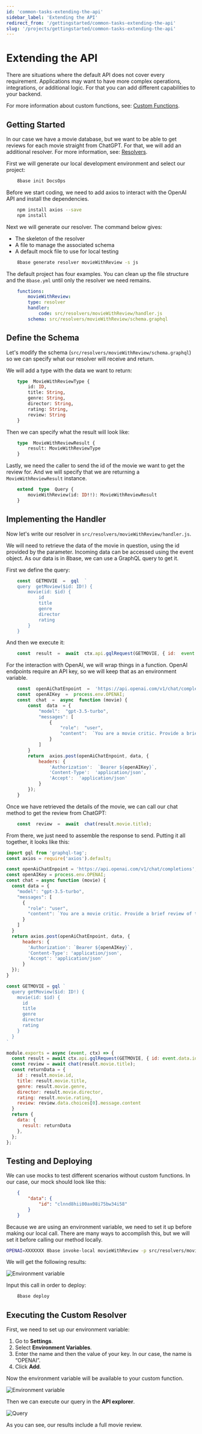 ```yaml
---
id: 'common-tasks-extending-the-api'
sidebar_label: 'Extending the API'
redirect_from: '/gettingstarted/common-tasks-extending-the-api'
slug: '/projects/gettingstarted/common-tasks-extending-the-api'
---
```

# Extending the API

There are situations where the default API does not cover every requirement. Applications may want to have more complex operations, integrations, or additional logic. For that you can add different capabilities to your backend.

For more information about custom functions, see: [Custom Functions](https://docs.8base.com/projects/backend/custom-functions). 

## Getting Started

In our case we have a movie database, but we want to be able to get reviews for each movie straight from ChatGPT. For that, we will add an additional resolver. For more information, see: [Resolvers](https://docs.8base.com/projects/backend/custom-functions/resolvers). 

First we will generate our local development environment and select our project:


```bash
    8base init DocsOps
```


Before we start coding, we need to add axios to interact with the OpenAI API and install the dependencies.


```bash
    npm install axios --save
    npm install
```


Next we will generate our resolver. The command below gives:

- The skeleton of the resolver
- A file to manage the associated schema 
- A default mock file to use for local testing


```bash
    8base generate resolver movieWithReview -s js
```


The default project has four examples. You can clean up the file structure and the `8base.yml` until only the resolver we need remains.


```yaml
    functions:
        movieWithReview:
        type: resolver
        handler:
            code: src/resolvers/movieWithReview/handler.js
        schema: src/resolvers/movieWithReview/schema.graphql
```


## Define the Schema

Let's modify the schema (`src/resolvers/movieWithReview/schema.graphql`) so we can specify what our resolver will receive and return.

We will add a type with the data we want to return:


```graphql
    type  MovieWithReviewType {
	    id: ID,
	    title: String,
	    genre: String,
	    director: String,
	    rating: String,
	    review: String
    }
```


Then we can specify what  the result will look like:


```graphql
    type  MovieWithReviewResult {
	    result: MovieWithReviewType
    }
```


Lastly, we need the caller to send the id of the movie we want to get the review for. And we will specify that we are returning a `MovieWithReviewResult` instance.


```graphql
    extend  type  Query {
    	movieWithReview(id: ID!!): MovieWithReviewResult
    }
```

## Implementing the Handler

Now let's write our resolver in `src/resolvers/movieWithReview/handler.js`.

We will need to retrieve the data of the movie in question, using the id provided by the parameter. Incoming data can be accessed using the event object. As our data is in 8base, we can use a GraphQL query to get it.

First we define the query:


```javascript
    const  GETMOVIE  =  gql  `
    query  getMoview($id: ID!) {
        movie(id: $id) {
            id
            title
            genre
            director
            rating
        }
    }
```

And then we execute it:


```javascript
    const  result  =  await  ctx.api.gqlRequest(GETMOVIE, { id:  event.data.id })
```


For the interaction with OpenAI, we will wrap things in a function. OpenAI endpoints require an API key, so we will keep that as an environment variable.


```javascript
    const  openAiChatEnpoint  =  'https://api.openai.com/v1/chat/completions';
    const  openAIKey  =  process.env.OPENAI;
    const  chat  =  async  function (movie) {
        const  data  = {
            "model":  "gpt-3.5-turbo",
            "messages": [
                {
                    "role":  "user",
                    "content":  `You are a movie critic. Provide a brief review of the movie ${movie}}`
                }
            ]
        }
        return  axios.post(openAiChatEnpoint, data, {
            headers: {
                'Authorization':  `Bearer ${openAIKey}`,
                'Content-Type':  'application/json',
                'Accept':  'application/json'
            }    
        });
    }
```


Once we have retrieved the details of the movie, we can call our chat method to get the review from ChatGPT:


```javascript
    const  review  =  await  chat(result.movie.title);
```


From there, we just need to assemble the response to send. Putting it all together, it looks like this:


```javascript
import gql from 'graphql-tag';
const axios = require('axios').default;

const openAiChatEnpoint = 'https://api.openai.com/v1/chat/completions';
const openAIKey = process.env.OPENAI;
const chat = async function (movie) {
  const data = {
    "model": "gpt-3.5-turbo",
    "messages": [
      {
        "role": "user",
        "content": `You are a movie critic. Provide a brief review of the movie ${movie}}`
      }
    ]
  }
  return axios.post(openAiChatEnpoint, data, {
      headers: {
        'Authorization': `Bearer ${openAIKey}`,
        'Content-Type': 'application/json',
        'Accept': 'application/json'
      }
  });
}

const GETMOVIE = gql `
  query getMoview($id: ID!) {
    movie(id: $id) {
      id
      title
      genre
      director
      rating
    }
  }
`

module.exports = async (event, ctx) => {
  const result = await ctx.api.gqlRequest(GETMOVIE, { id: event.data.id })
  const review = await chat(result.movie.title);
  const returnData = {
    id : result.movie.id,
    title: result.movie.title,
    genre: result.movie.genre,
    director: result.movie.director,
    rating: result.movie.rating,
    review: review.data.choices[0].message.content
  }
  return {
    data: {
      result: returnData
    },
  };
};
```


## Testing and Deploying

We can use mocks to test different scenarios without custom functions. In our case, our mock should look like this:


```json
    {    
        "data": {
            "id": "clnnd8hii00ax08i75bw34i58"
        }    
    }
```


Because we are using an environment variable, we need to set it up before making our local call. There are many ways to accomplish this, but we will set it before calling our method locally.


```bash
OPENAI=XXXXXXX 8base invoke-local movieWithReview -p src/resolvers/movieWithReview/mocks/request.json
```


We will get the following results:


![Environment variable](./_images/common-tasks-extending-the-api-00.png)



Input this call in order to deploy:


```bash
    8base deploy
```


## Executing the Custom Resolver

First, we need to set up our environment variable: 

1. Go to **Settings**. 
2. Select **Environment Variables**. 
3. Enter the name and then the value of your key. In our case, the name is “OPENAI”.
4. Click **Add**.

Now the environment variable will be available to your custom function.


![Environment variable](./_images/common-tasks-extending-the-api-01.png)

Then we can execute our query in the **API explorer**.


![Query](./_images/common-tasks-extending-the-api-02.png)


As you can see, our results include a full movie review. 